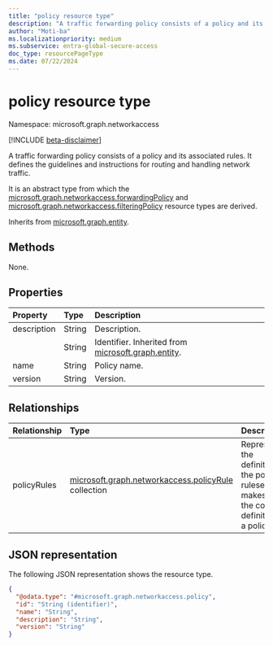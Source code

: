 ```yaml
---
title: "policy resource type"
description: "A traffic forwarding policy consists of a policy and its associated rules. It defines the guidelines and instructions for routing and handling network traffic."
author: "Moti-ba"
ms.localizationpriority: medium
ms.subservice: entra-global-secure-access
doc_type: resourcePageType
ms.date: 07/22/2024
---
```


# policy resource type

Namespace: microsoft.graph.networkaccess

[!INCLUDE [beta-disclaimer](../../includes/beta-disclaimer.md)]

A traffic forwarding policy consists of a policy and its associated rules. It defines the guidelines and instructions for routing and handling network traffic.

It is an abstract type from which the [microsoft.graph.networkaccess.forwardingPolicy](networkaccess-forwardingpolicy.md) and [microsoft.graph.networkaccess.filteringPolicy](networkaccess-filteringpolicy.md) resource types are derived.


Inherits from [microsoft.graph.entity](../resources/entity.md).

## Methods
None.



## Properties
|Property|Type|Description|
|:---|:---|:---|
|description|String|Description.|
||String|Identifier. Inherited from [microsoft.graph.entity](../resources/entity.md).|
|name|String|Policy name.|
|version|String|Version.|

## Relationships
|Relationship|Type|Description|
|:---|:---|:---|
|policyRules|[microsoft.graph.networkaccess.policyRule](../resources/networkaccess-policyrule.md) collection|Represents the definition of the policy ruleset that makes up the core definition of a policy. |

## JSON representation
The following JSON representation shows the resource type.
<!-- {
  "blockType": "resource",
  "keyProperty": "id",
  "@odata.type": "microsoft.graph.networkaccess.policy",
  "baseType": "microsoft.graph.entity",
  "openType": false
}
-->
``` json
{
  "@odata.type": "#microsoft.graph.networkaccess.policy",
  "id": "String (identifier)",
  "name": "String",
  "description": "String",
  "version": "String"
}
```

